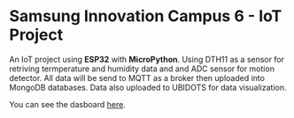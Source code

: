 # Samsung Innovation Campus 6 - IoT Project

An IoT project using **ESP32** with **MicroPython**. Using DTH11 as a sensor for retriving termperature and humidity data and and ADC sensor for motion detector. All data will be send to MQTT as a broker then uploaded into MongoDB databases. Data also uploaded to UBIDOTS for data visualization.

You can see the dasboard [here](https://google.com "UBIDOTS Dasboard").
